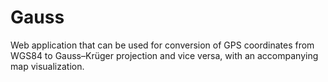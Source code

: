 Gauss
=====

Web application that can be used for conversion of GPS coordinates from WGS84 to Gauss–Krüger projection and vice versa, with an accompanying map visualization.

